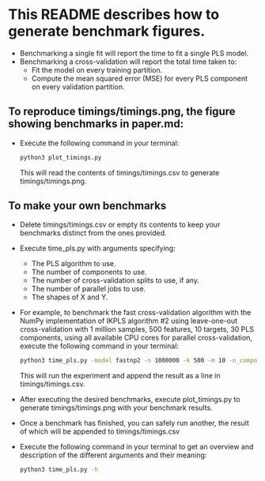 # This README describes how to generate benchmark figures.
- Benchmarking a single fit will report the time to fit a single PLS model.
- Benchmarking a cross-validation will report the total time taken to:
  - Fit the model on every training partition.
  - Compute the mean squared error (MSE) for every PLS component on every validation partition.

## To reproduce timings/timings.png, the figure showing benchmarks in paper.md:
  - Execute the following command in your terminal:

    ```bash
    python3 plot_timings.py
    ```

    This will read the contents of timings/timings.csv to generate timings/timings.png.

## To make your own benchmarks
  - Delete timings/timings.csv or empty its contents to keep your benchmarks distinct from the ones provided.
  - Execute time_pls.py with arguments specifying:
    - The PLS algorithm to use.
    - The number of components to use.
    - The number of cross-validation splits to use, if any.
    - The number of parallel jobs to use.
    - The shapes of X and Y.
  - For example, to benchmark the fast cross-validation algorithm with the NumPy implementation of IKPLS algorithm #2 using leave-one-out cross-validation with
  1 million samples, 500 features, 10 targets, 30 PLS components, using all available CPU cores for parallel cross-validation, execute the following command in your terminal:

    ```bash
    python3 time_pls.py -model fastnp2 -n 1000000 -k 500 -m 10 -n_components 30 -n_splits 1000000 -n_jobs -1
    ```

    This will run the experiment and append the result as a line in timings/timings.csv.
  - After executing the desired benchmarks, execute plot_timings.py to generate timings/timings.png with your benchmark results.
  - Once a benchmark has finished, you can safely run another, the result of which will be appended to timings/timings.csv
  - Execute the following command in your terminal to get an overview and description of the different arguments and their meaning:

    ```bash
    python3 time_pls.py -h
    ```
